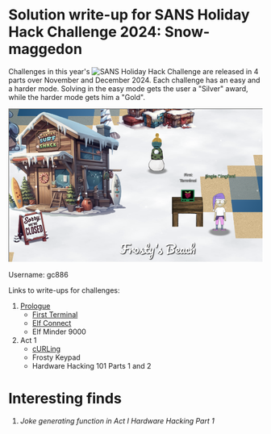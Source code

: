 # Solution write-up for SANS Holiday Hack Challenge 2024: Snow-maggedon

Challenges in this year's ![SANS Holiday Hack Challenge](https://www.sans.org/mlp/holiday-hack-challenge-2024/) are released in 4 parts over November and December 2024. Each challenge has an easy and a harder mode. Solving in the easy mode gets the user a "Silver" award, while the harder mode gets him a "Gold".

![Orientation](files/Prologue/start.png)

Username: gc886

Links to write-ups for challenges:
1. [Prologue](Prologue.md)
   - [First Terminal](Prologue.md#first-terminal)
   - [Elf Connect](Prologue.md#elf-connect)
   - Elf Minder 9000
2. Act 1
   - [cURLing](Act1.md#curling)
   - Frosty Keypad
   - Hardware Hacking 101 Parts 1 and 2


# Interesting finds

1. *Joke generating function in Act I Hardware Hacking Part 1*

